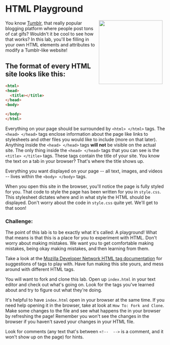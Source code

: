 # HTML Playground

<img src="https://after-school-assets.s3.amazonaws.com/cat.gif" width="200px" align="right" hspace="10"> You know [Tumblr](http://www.tumblr.com), that really popular blogging platform where people post tons of cat gifs? Wouldn't it be cool to see how that works? In this lab, you'll be filling in your own HTML elements and attributes to modify a Tumblr-like website!

## The format of every HTML site looks like this:

```html
<html>
<head>
  <title></title>
</head>
<body>

</body>
</html>
```

Everything on your page should be surrounded by `<html> </html>` tags. The `<head> </head>` tags enclose information about the page like links to stylesheets and other files you would like to include (more on that later). Anything inside the `<head> </head>` tags **will not** be visible on the actual site. The only thing inside the `<head> </head>` tags that you can see is the `<title> </title>` tags. These tags contain the title of your site. You know the text on a tab in your browser? That's where the title shows up.

Everything you want displayed on your page -- all text, images, and videos -- lives within the `<body> </body>` tags.

When you open this site in the browser, you'll notice the page is fully styled for you. That code to style the page has been written for you in `style.css`. This stylesheet dictates where and in what style the HTML should be displayed. Don't worry about the code in `style.css` quite yet. We'll get to that soon!

### Challenge:

The point of this lab is to be exactly what it's called: A playground! What that means is that this is a place for you to experiment with HTML. Don't worry about making mistakes. We want you to get comfortable making mistakes, being okay making mistakes, and then learning from them.

Take a look at the [Mozilla Developer Network HTML tag documentation](https://developer.mozilla.org/en-US/docs/Web/HTML/Element) for suggestions of tags to play with. Have fun making this site yours, and mess around with different HTML tags.

You will want to fork and clone this lab. Open up `index.html` in your text editor and check out what's going on. Look for the tags you've learned about and try to figure out what they're doing.

It's helpful to have `index.html` open in your browser at the same time. If you need help opening it in the browser, take at look at `How To: Fork and Clone`. Make some changes to the file and see what happens the in your browser by refreshing the page! Remember you won't see the changes in the browser if you haven't saved your changes in your HTML file.

Look for comments (any text that's between `<!--  -->` is a comment, and it won't show up on the page) for hints.

